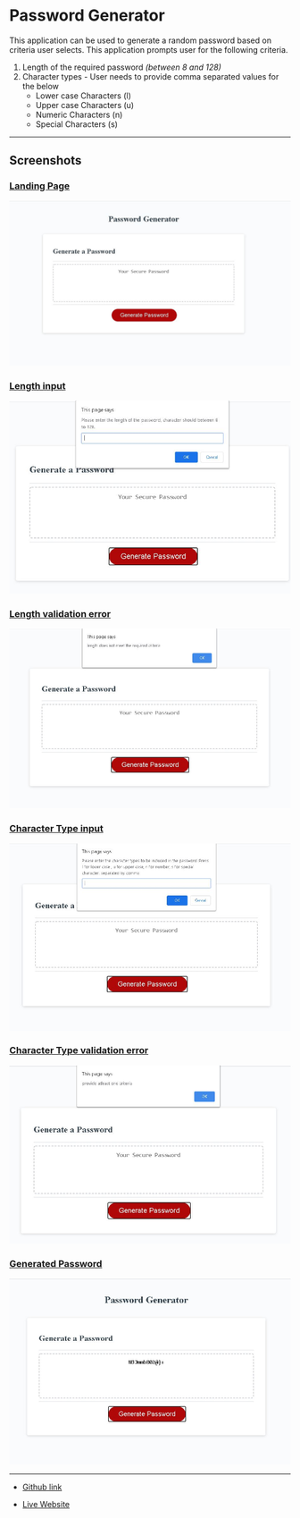 # Password Generator

This application can be used to generate a random password based on criteria user selects. This application prompts user for the following criteria.

1. Length of the required password *(between 8 and 128)*
2. Character types - User needs to provide comma separated values for the below
    - Lower case Characters (l)
    - Upper case Characters (u)
    - Numeric Characters (n)
    - Special Characters (s)

---

## Screenshots


### <ins>Landing Page</ins>

![Landing Page](./assets/images/start.jpg)


### <ins>Length input</ins>

![Length input](./assets/images/length_input.jpg)



### <ins>Length validation error</ins>

![Length Validation Error](./assets/images/length_validation_error.jpg)


### <ins>Character Type input</ins>

![Character Type input](./assets/images/char_input.jpg)


### <ins>Character Type validation error</ins>

![Character Type validation error](./assets/images/char_type_validation_error.jpg)


### <ins>Generated Password</ins>

![Generated Password](./assets/images/generated_password.jpg)

---

- [Github link](https://github.com/arpita-sahakar/password-generator-homework-03)

- [Live Website](https://arpita-sahakar.github.io/password-generator-homework-03/)